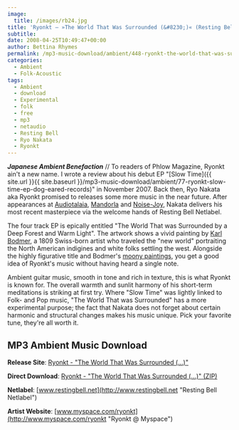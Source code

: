 ```yaml
---
image:
  title: /images/rb24.jpg
title: 'Ryonkt – »The World That Was Surrounded (&#8230;)« (Resting Bell)'
subtitle: 
date: 2008-04-25T10:49:47+00:00
author: Bettina Rhymes
permalink: /mp3-music-download/ambient/448-ryonkt-the-world-that-was-surrounded-resting-bell
categories:
  - Ambient
  - Folk-Acoustic
tags:
  - Ambient
  - download
  - Experimental
  - folk
  - free
  - mp3
  - netaudio
  - Resting Bell
  - Ryo Nakata
  - Ryonkt
---
```

***Japanese Ambient Benefaction*** // To readers of Phlow Magazine, Ryonkt ain't a new name. I wrote a review about his debut EP "[Slow Time]({{ site.url }}{{ site.baseurl }}/mp3-music-download/ambient/77-ryonkt-slow-time-ep-dog-eared-records)" in November 2007. Back then, Ryo Nakata aka Ryonkt promised to releases some more music in the near future. After appearances at [Audiotalaia](http://audiotalaia.blogspot.com/2008/01/at008-ryonkt.html "Ryonkt @ Audiotalaia"), [Mandorla](http://www.mandorla.com.mx/ "Mandorla Netlabel") and [Noise-Joy](http://www.noise-joy.org/artists/ryonkt.html "Ryonkt @ Noise-Joy"), Nakata delivers his most recent masterpiece via the welcome hands of Resting Bell Netlabel.<!--more-->

<!--adsense-->

The four track EP is epically entitled "The World That was Surrounded by a Deep Forest and Warm Light". The artwork shows a vivid painting by [Karl Bodmer](http://en.wikipedia.org/wiki/Karl_Bodmer "Karl Bodmer @ Wikipedia"), a 1809 Swiss-born artist who traveled the "new world" portraiting the North American indigines and white folks settling the west. Alongside the highly figurative title and Bodmer's [moony paintings](http://commons.wikimedia.org/wiki/Karl_Bodmer "Karl Bodmer Gallery @ Wikimedia"), you get a good idea of Ryonkt's music without having heard a single note.

Ambient guitar music, smooth in tone and rich in texture, this is what Ryonkt is known for. The overall warmth and sunlit harmony of his short-term meditations is striking at first try. Where "Slow Time" was lightly linked to Folk- and Pop music, "The World That was Surrounded" has a more experimental purpose; the fact that Nakata does not forget about certain harmonic and structural changes makes his music unique. Pick your favorite tune, they're all worth it.

## MP3 Ambient Music Download

**Release Site**: [Ryonkt - "The World That Was Surrounded (...)"](http://www.restingbell.net/releases/rb024-the-world-that-was-surrounded "Ryonkt @ Resting Bell")
  
 **Direct Download**: [Ryonkt - "The World That Was Surrounded (...)" (ZIP)](http://www.archive.org/compress/rb024)
  
 **Netlabel**: [www.restingbell.net](http://www.restingbell.net "Resting Bell Netlabel")
  
 **Artist Website**: [www.myspace.com/ryonkt](http://www.myspace.com/ryonkt "Ryonkt @ Myspace")